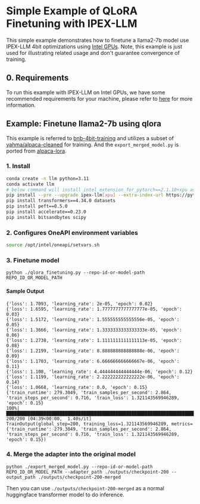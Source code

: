 # Simple Example of QLoRA Finetuning with IPEX-LLM

This simple example demonstrates how to finetune a llama2-7b model use IPEX-LLM 4bit optimizations using [Intel GPUs](../../../README.md).
Note, this example is just used for illustrating related usage and don't guarantee convergence of training.

## 0. Requirements
To run this example with IPEX-LLM on Intel GPUs, we have some recommended requirements for your machine, please refer to [here](../../../README.md#requirements) for more information.

## Example: Finetune llama2-7b using qlora

This example is referred to [bnb-4bit-training](https://colab.research.google.com/drive/1VoYNfYDKcKRQRor98Zbf2-9VQTtGJ24k?usp=sharing) and utilizes a subset of [yahma/alpaca-cleaned](https://huggingface.co/datasets/yahma/alpaca-cleaned) for training. And the `export_merged_model.py` is ported from [alpaca-lora](https://github.com/tloen/alpaca-lora/blob/main/export_hf_checkpoint.py).

### 1. Install

```bash
conda create -n llm python=3.11
conda activate llm
# below command will install intel_extension_for_pytorch==2.1.10+xpu as default
pip install --pre --upgrade ipex-llm[xpu] --extra-index-url https://pytorch-extension.intel.com/release-whl/stable/xpu/us/
pip install transformers==4.34.0 datasets
pip install peft==0.5.0
pip install accelerate==0.23.0
pip install bitsandbytes scipy
```

### 2. Configures OneAPI environment variables
```bash
source /opt/intel/oneapi/setvars.sh
```

### 3. Finetune model

```
python ./qlora_finetuning.py --repo-id-or-model-path REPO_ID_OR_MODEL_PATH
```

#### Sample Output
```log
{'loss': 1.7093, 'learning_rate': 2e-05, 'epoch': 0.02}
{'loss': 1.6595, 'learning_rate': 1.7777777777777777e-05, 'epoch': 0.03}
{'loss': 1.5172, 'learning_rate': 1.555555555555556e-05, 'epoch': 0.05}
{'loss': 1.3666, 'learning_rate': 1.3333333333333333e-05, 'epoch': 0.06}
{'loss': 1.2738, 'learning_rate': 1.1111111111111113e-05, 'epoch': 0.08}
{'loss': 1.2199, 'learning_rate': 8.888888888888888e-06, 'epoch': 0.09}
{'loss': 1.1703, 'learning_rate': 6.666666666666667e-06, 'epoch': 0.11}
{'loss': 1.108, 'learning_rate': 4.444444444444444e-06, 'epoch': 0.12}
{'loss': 1.1199, 'learning_rate': 2.222222222222222e-06, 'epoch': 0.14}
{'loss': 1.0668, 'learning_rate': 0.0, 'epoch': 0.15}
{'train_runtime': 279.3049, 'train_samples_per_second': 2.864, 'train_steps_per_second': 0.716, 'train_loss': 1.321143569946289, 'epoch': 0.15}
100%|██████████████████████████████████████████████████████████████████████████████████████████████████████████████████████████████████████████████████████████████████| 200/200 [04:39<00:00,  1.40s/it]
TrainOutput(global_step=200, training_loss=1.321143569946289, metrics={'train_runtime': 279.3049, 'train_samples_per_second': 2.864, 'train_steps_per_second': 0.716, 'train_loss': 1.321143569946289, 'epoch': 0.15})
```

### 4. Merge the adapter into the original model

```
python ./export_merged_model.py --repo-id-or-model-path REPO_ID_OR_MODEL_PATH --adapter_path ./outputs/checkpoint-200 --output_path ./outputs/checkpoint-200-merged
```

Then you can use `./outputs/checkpoint-200-merged` as a normal huggingface transformer model to do inference.
